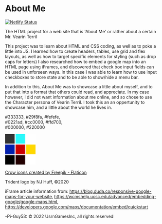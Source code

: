 # About Me
[![Netlify Status](https://api.netlify.com/api/v1/badges/eb65b329-a61d-4d54-987f-74c1e5d9be2a/deploy-status)](https://app.netlify.com/sites/about-me-pi-guy53/deploys)

The HTML project for a web site that is 'About Me' or rather about a certain Mr. Vearin Terril

This project was to learn about HTML and CSS coding, as well as to poke a little into JS. I learned how to create headers, tables, use grid and flex layouts, as well as how to target specific elements for styling (such as drop caps for letters) 
I also researched how to embed a google map into an HTML page using iFrames, and discovered that check box input fields can be used in unforseen ways. In this case I was able to learn how to use input checkboxes to store state and to be able to show/hide a menu bar.

In addition to this, About Me was to showcase a little about myself, and to put that into a format that others could read, and appreciate. In my case however, I did not want information about me online, and so chose to use the Character persona of Vearin Terril. I took this an an oppertunity to showcase him, and a little about the world he lives in.

#333333, #29f8fa, #fefefe,
<br>
#0221ad, #cc0000, #ffd700,
<br>
#000000, #220000

<img src = "img/color-swatches.png" style="width:100px;"/>

[Crow icons created by Freepik - Flaticon](https://www.flaticon.com/free-icons/crow)

Trident logo by NJ Huff, &copy;2020

iFrame article information from: 
https://blog.duda.co/responsive-google-maps-for-your-website, https://wcmshelp.ucsc.edu/advanced/embedding-google/google-maps.html, https://developers.google.com/maps/documentation/embed/quickstart

-Pi-Guy53:
&copy; 2022 UsrnGamesInc, all rights reserved